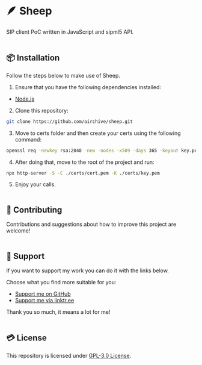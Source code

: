 # 🪶 Sheep
SIP client PoC written in JavaScript and sipml5 API.  
&nbsp;

## 📦 Installation  
Follow the steps below to make use of Sheep.
&nbsp;

1. Ensure that you have the following dependencies installed:  
- [Node.js](https://nodejs.org/en/)  

2. Clone this repository:  
```bash
git clone https://github.com/airchive/sheep.git
```

3. Move to certs folder and then create your certs using the following command:
```bash
openssl req -newkey rsa:2048 -new -nodes -x509 -days 365 -keyout key.pem -out cert.pem
```

4. After doing that, move to the root of the project and run:
```bash
npx http-server -S -C ./certs/cert.pem -K ./certs/key.pem
```

5. Enjoy your calls.  
&nbsp;

## 🤝 Contributing  
Contributions and suggestions about how to improve this project are welcome!  
&nbsp;  

## 💚 Support  
If you want to support my work you can do it with the links below.  

Choose what you find more suitable for you:  
- [Support me on GitHub](https://github.com/sponsors/Airscripts)  
- [Support me via linktr.ee](https://linktr.ee/airscript)  

Thank you so much, it means a lot for me!  
&nbsp;  

## 💳 License  
This repository is licensed under [GPL-3.0 License](https://github.com/airchive/sheep/blob/main/LICENSE).  
&nbsp;
